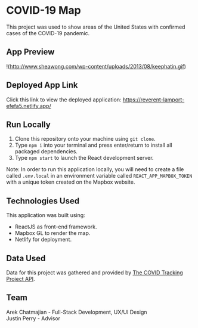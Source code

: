 # COVID-19 Map

This project was used to show areas of the United States with confirmed cases of the COVID-19 pandemic.

## App Preview

!(http://www.sheawong.com/wp-content/uploads/2013/08/keephatin.gif)

## Deployed App Link

Click this link to view the deployed application: https://reverent-lamport-efefa5.netlify.app/

## Run Locally

1. Clone this repository onto your machine using `git clone`.
2. Type `npm i` into your terminal and press enter/return to install all packaged dependencies.
3. Type `npm start` to launch the React development server.

Note: In order to run this application locally, you will need to create a file called `.env.local` in an environment variable called `REACT_APP_MAPBOX_TOKEN` with a unique token created on the Mapbox website.

## Technologies Used

This application was built using:
- ReactJS as front-end framework.
- Mapbox GL to render the map.
- Netlify for deployment.

## Data Used

Data for this project was gathered and provided by [The COVID Tracking Project API](https://covidtracking.com/data/api).

## Team

Arek Chatmajian - Full-Stack Development, UX/UI Design  
Justin Perry - Advisor
